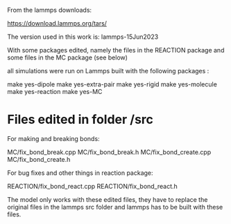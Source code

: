 From the lammps downloads:

https://download.lammps.org/tars/

The version used in this work is: lammps-15Jun2023

With some packages edited, namely the files in the REACTION package and some files in the MC package (see below)

all simulations were run on Lammps built with the following packages :

make yes-dipole
make yes-extra-pair
make yes-rigid
make yes-molecule
make yes-reaction
make yes-MC

# Files edited in folder /src

For making and breaking bonds:

MC/fix_bond_break.cpp
MC/fix_bond_break.h
MC/fix_bond_create.cpp
MC/fix_bond_create.h

For bug fixes and other things in reaction package:

REACTION/fix_bond_react.cpp
REACTION/fix_bond_react.h

The model only works with these edited files, they have to replace the original files in the lammps src folder and lammps has to be built with these files.
